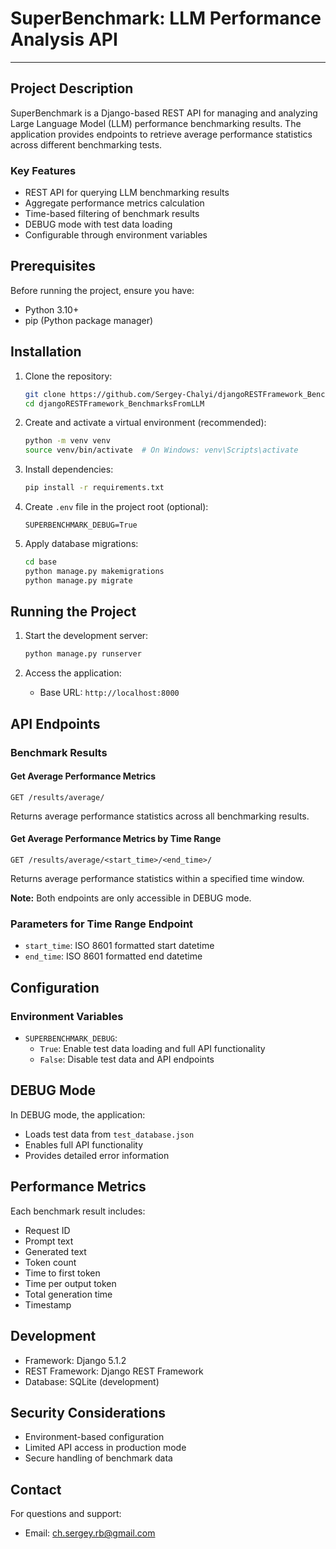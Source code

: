 # SuperBenchmark: LLM Performance Analysis API

___

## Project Description

SuperBenchmark is a Django-based REST API for managing and analyzing Large Language Model (LLM) performance benchmarking results. The application provides endpoints to retrieve average performance statistics across different benchmarking tests.

### Key Features

- REST API for querying LLM benchmarking results
- Aggregate performance metrics calculation
- Time-based filtering of benchmark results
- DEBUG mode with test data loading
- Configurable through environment variables

## Prerequisites

Before running the project, ensure you have:

- Python 3.10+
- pip (Python package manager)

## Installation

1. Clone the repository:

   ```bash
   git clone https://github.com/Sergey-Chalyi/djangoRESTFramework_BenchmarksFromLLM.git
   cd djangoRESTFramework_BenchmarksFromLLM
   ```

2. Create and activate a virtual environment (recommended):

   ```bash
   python -m venv venv
   source venv/bin/activate  # On Windows: venv\Scripts\activate
   ```

3. Install dependencies:

   ```bash
   pip install -r requirements.txt
   ```

4. Create `.env` file in the project root (optional):

   ```
   SUPERBENCHMARK_DEBUG=True
   ```

5. Apply database migrations:

   ```bash
   cd base
   python manage.py makemigrations
   python manage.py migrate
   ```

## Running the Project

1. Start the development server:

   ```bash
   python manage.py runserver
   ```

2. Access the application:
   - Base URL: `http://localhost:8000`

## API Endpoints

### Benchmark Results

#### Get Average Performance Metrics

```http
GET /results/average/
```

Returns average performance statistics across all benchmarking results.

#### Get Average Performance Metrics by Time Range

```http
GET /results/average/<start_time>/<end_time>/
```

Returns average performance statistics within a specified time window.

**Note:** Both endpoints are only accessible in DEBUG mode.

### Parameters for Time Range Endpoint

- `start_time`: ISO 8601 formatted start datetime
- `end_time`: ISO 8601 formatted end datetime

## Configuration

### Environment Variables

- `SUPERBENCHMARK_DEBUG`:
  - `True`: Enable test data loading and full API functionality
  - `False`: Disable test data and API endpoints

## DEBUG Mode

In DEBUG mode, the application:

- Loads test data from `test_database.json`
- Enables full API functionality
- Provides detailed error information

## Performance Metrics

Each benchmark result includes:

- Request ID
- Prompt text
- Generated text
- Token count
- Time to first token
- Time per output token
- Total generation time
- Timestamp

## Development

- Framework: Django 5.1.2
- REST Framework: Django REST Framework
- Database: SQLite (development)

## Security Considerations

- Environment-based configuration
- Limited API access in production mode
- Secure handling of benchmark data

## Contact

For questions and support:

- Email: <ch.sergey.rb@gmail.com>
